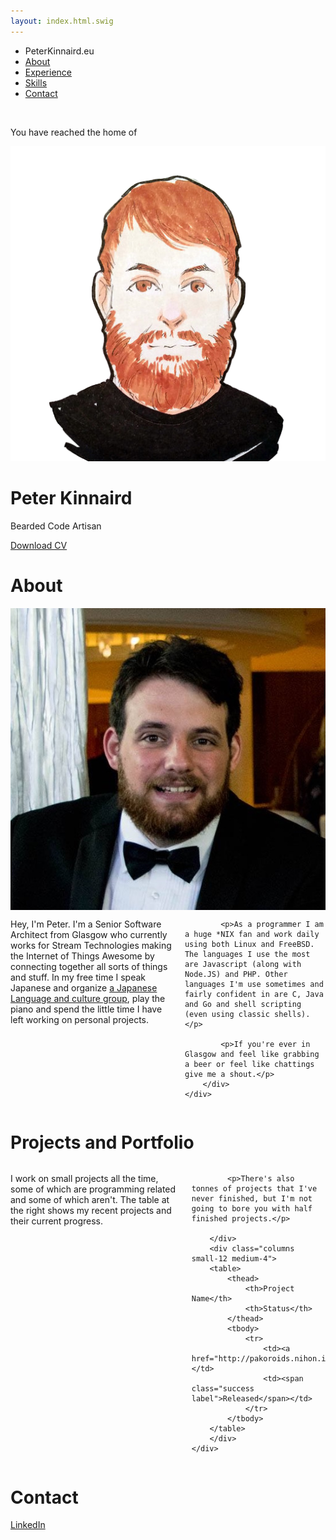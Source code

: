 ```yaml
---
layout: index.html.swig
---
```


<div class="top-bar">
  <div class="top-bar-left">
    <ul class="dropdown menu" data-dropdown-menu>
      <li class="zen-white menu-text">PeterKinnaird.eu</li>
      <li><a href="#about">About</a></li>
      <!--<li><a href="#blog">Blog</a></li> -->
      <li><a href="#about">Experience</a></li>
      <li><a href="#skills">Skills</a></li>
      <li><a href="#contact">Contact</a></li>
    </ul>
  </div>
</div>

<div class="introbox">
	&nbsp;
    <div class="introbox-inner">
    	<p class='no-vertical-margins'>You have reached the home of</p>
    	<img src="public/images/peter_drawing_no_back.png" class='face-bordered'></img>
        <h1>Peter Kinnaird</h1>
        <p id='main-subtitle'>Bearded Code Artisan</p>
        <a href="public/cv_peter_kinnaird.pdf" class="button button-bordered">Download CV</a>
    </div>
</div>


<div id='about' class='section zen-white-background'>
	<div class='row'>
		<div class="columns small-12">
			<h1 class='section-header-title'>About</h1>
		</div>
	</div>
	<div class='row align-middle'>
		<div class="columns small-12 medium-3">
			<img src="public/images/peter_tux.jpg" class='face-bordered-large'></img>
		</div>
		<div class="columns small-12 medium-9">
			<p>Hey, I'm Peter. I'm a Senior Software Architect from Glasgow who currently works for Stream Technologies making the Internet of Things Awesome by connecting together all sorts of things and stuff. In my free time I speak Japanese and organize <a href="http://www.meetup.com/Japanese-language-and-culture-in-Glasgow/">a Japanese Language and culture group</a>, play the piano and spend the little time I have left working on personal projects.</p>

			<p>As a programmer I am a huge *NIX fan and work daily using both Linux and FreeBSD. The languages I use the most are Javascript (along with Node.JS) and PHP. Other languages I'm use sometimes and fairly confident in are C, Java and Go and shell scripting (even using classic shells).</p>

			<p>If you're ever in Glasgow and feel like grabbing a beer or feel like chattings give me a shout.</p>
		</div>
	</div>
</div>

<div id='contact' class='section'>
	<div class='row'>
		<div class="columns small-12">
			<h1 class='section-header-title'>Projects and Portfolio</h1>
		</div>
	</div>
	<div class='row'>
		<div class="columns small-12 medium-8">
			<p>I work on small projects all the time, some of which are programming related and some of which aren't. The table at the right shows my recent projects and their current progress.</p>

			<p>There's also tonnes of projects that I've never finished, but I'm not going to bore you with half finished projects.</p>

		</div>
		<div class="columns small-12 medium-4">
		<table>
			<thead>
				<th>Project Name</th>
				<th>Status</th>
			</thead>
			<tbody>
				<tr>
					<td><a href="http://pakoroids.nihon.io">Pakoroids</a></td>
					<td><span class="success label">Released</span></td>
				</tr>
			</tbody>
		</table>
		</div>
	</div>
</div>

<div id='contact' class='section zen-white-background'>
	<div class='row'>
		<div class="columns small-12">
			<h1 class='section-header-title'>Contact</h1>
		</div>
	</div>
	<div class='row'>
		<div class="columns small-12 medium-6">
			<a href="https://www.linkedin.com/in/peterkinnaird/">LinkedIn</a>
		</div>
		<div class="columns small-12 medium-6">
		</div>
	</div>
</div>
<div class="footer">
&nbsp;
<div class='row'>
	<div class="columns small-12">
		<!-- <p>Website &copy; 2017 Peter Kinnaird.</p> -->
	</div>
</div>
</div>
